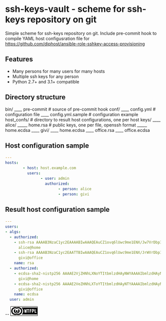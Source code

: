 ssh-keys-vault - scheme for ssh-keys repository on git
======================================================

Simple scheme for ssh-keys repository on git. Include pre-commit hook to compile YAML host configusration file for https://github.com/diphost/ansible-role-sshkey-access-provisioning


Features
--------

* Many persons for many users for many hosts
* Multiple ssh keys for any person
* Python 2.7+ and 3.1+ compatible

Directory structure
-------------------

bin/
\____ pre-commit        # source of pre-commit hook
conf/
\____ config.yml        # configuration file
\____ config.yml.sample # configuration example
host_confs/             # directory to result host configurations, one per host
keys/
\____ alice/
      \_____ home.rsa   # public keys, one per file, openssh format
      \_____ home.ecdsa
\____ givi/
      \____ home.ecdsa
      \____ office.rsa
      \____ office.ecdsa

Host configuration sample
-------------------------

```yml
---
hosts:
        - host: host.example.com
          users:
                - user: admin
                  authorized:
                        - person: alice
                        - person: givi
```

Result host configuration sample
--------------------------------

```yml
---
users:
- algs:
  - authorized:
    - ssh-rsa AAAAB3NzaC1yc2EAAAABIwAAAQEAuCZ1ovq6lUwc9me1ENX/Jw7VrDbpIJt8h0c7K25puFLPI9d45HyQNbHYaxy4Arl3yft5JjnOqm8ERDs9Gy0H8RGBBX1/+EhnM/SFyJ7J9+qF0EAgGGF7ID6XDXyXQxilYn6R7mDz02ZCuQtLFY9VGF5lfWKWR10soId+FdIW9prEVHHWSHZnXuc90z0PFarFD4m9vbgK534X/oEDuc2tIkUvOeZomcJaJ/3oVMP4IFpqbTBnf1BuCc1QvywPcjzOCxqkon05Vf5Xi5gfPFJRTkO+CyfqkcACevTuqNWix6623Nte605pNMXmeEoiUcBbI4n5HjUz2x11yGZq2hy6zp==
      alice@home
    - ssh-rsa AAAAB3NzaC1yc2EAATTBIwAAAQEAuCZ1ovq6lUwc9me1ENX/JrWVrDbpIJX8h0c7K25puFLPI9d45HyQNbHYaxy4Arl3yft5JjnOqm8ERDs9Gy0H8RGBBX1/+EhnM/SFyJ7J9+qF0EAgGGF7ID6XDXyXQxilYn6R7mDz02ZCuQtLFY9VGF5lfWKWR10soId+FdIW9prEVHHWSHZnXuc90z0PFarFD4m9vbgK534X/oEDuc2tIkUvOeZomcJaJ/3oVMP4IFpqbTBnf1BuCc1QvywPcjzOCxqkon05Vf5Xi5gfPFJRTkO+CyfqkcACevTuqNWix6623Nte605pNMXmeEoiUcBbI4n5HjUz2x11yGZq2hytEQ==
      givi@office
    name: rsa
  - authorized:
    - ecdsa-sha2-nistp256 AAAAE2VjZHNhLXNoYTItbmlzdHAyNWYAAAAIbmlzdHAyNTYAAABBBGbzAPb3aMuBLxMFjEacJeMGan+b4zA3cv4JHyUCyM3nsRmWIcK7zMeN1nbtIk4ywkzs/6/Ya1aqjB47SUwItPY=
      givi@home
    - ecdsa-sha2-nistp256 AAAAE2VeZHNhLXToYTItbmlzdHAyNTYAAAAIbmlzdHAyNTYAAABBBImELZAlFb5wrVFFFWPs/3Yz4kNT1Gs2Y5JW6gVTmC4fGX2WCYEYWcKL4mBNfzWkgfADsYaWTQieYhqOmu675EW=
      givi@office
    name: ecdsa
  user: admin
```


--
[![LICENSE WTFPL](wtfpl-badge-1.png)](LICENSE)

